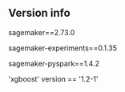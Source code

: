 ## Version info

sagemaker==2.73.0

sagemaker-experiments==0.1.35

sagemaker-pyspark==1.4.2

'xgboost' version == '1.2-1'
